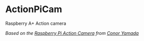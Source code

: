 # ActionPiCam
Raspberry A+ Action camera

*Based on the  [Raspberry Pi Action Camera](http://cya.nyc/raspberry-pi-action-camera/) from [Conor Yamada](https://github.com/cyamada/picam)*

